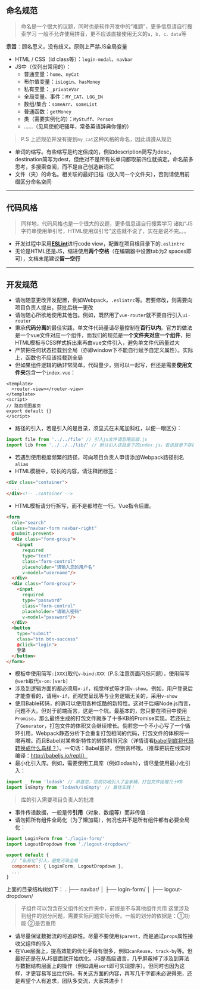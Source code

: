 ## 命名规范
> 命名是一个很大的议题，同时也是软件开发中的“难题”，更多信息请自行搜索学习
> 一般不允许使用拼音，更不应该直接使用无义的`a, b, c，data`等

**宗旨**：顾名思义，没有歧义。原则上严禁JS全局变量

* HTML / CSS（id class等）：`login-modal`、`navbar`
* JS中（仅列出常用的）：
  * 普通变量：`home`、`myCat`
  * 布尔值变量：`isLogin`、`hasMoney`
  * 私有变量：`_privateVar`
  * 全局变量、事件：`MY_CAT`、`LOG_IN`
  * 数组/集合：`someArr`、`someList`
  * 普通函数：`getMoney`
  * 类（需要实例化的）：`MyStuff`、`Person`
  * ......（见风使舵吧骚年，常备英语辞典你懂的）

>  P.S 上述规范并没有提到`my_cat`这种风格的命名，因此请遵从规范

* 单词的缩写。有些缩写是约定俗成的，例如description简写为desc，destination简写为dest，但绝对不是所有长单词都取前四位就搞定。命名前多思考，多搜索查阅，而不是自己创造新词汇
* 文件（夹）的命名。相关联的最好归档（放入同一个文件夹），否则请使用前缀区分命名空间

***

## 代码风格
> 同样地，代码风格也是一个很大的议题，更多信息请自行搜索学习
> 诸如“JS字符串使用单引号，HTML使用双引号”这些就不说了，实在是说不完。。。

* 开发过程中采用[**ESLint**](http://eslint.org/)进行code view，配置在项目根目录下的`.eslintrc`
* 无论是HTML还是JS，缩进使用**两个空格**（在编辑器中设置tab为2 spaces即可），文档末尾建议**留一空行**

***

## 开发规范
* 请勿随意更改开发配置，例如Webpack，`.eslintrc`等。若要修改，则需要向项目负责人提出，获批后统一更改
* 请勿随心所欲地使用其他包。例如，既然用了`vue-router`就不要自行引入`ui-router`
* 秉承**代码分离**的最佳实践，单文件代码量请尽量控制在**百行以内**。官方的做法是一个vue文件对应一个组件，而我们的规范是**一个文件夹对应一个组件**，把HTML模板与CSS样式拆出来再由vue文件引入，避免单文件代码量过大
* 严禁把任何状态挂载到全局（亦即window下不能自行赋予自定义属性）。实际上，函数也不应该挂载到全局
* 但如果组件逻辑的确非常简单，代码量少，则可以一起写，但还是需要**使用文件夹**包含一个`index.vue`：
```vue
<template>
  <router-view></router-view>
</template>
<script>
// 路由视图基页
export default {}
</script>
```
* 路径的引入，若是引入的是目录，须显式在末尾加斜杠，以便一眼区分：
```javascript
import file from '../../file' // 引入js文件请忽略后缀.js
import lib from '../../../lib/' // 默认引入该目录下的index.js。若该目录下存在package.json，里面的main字段指定其他文件，则引入该文件
```
* 若遇到使用极度频繁的路径，可向项目负责人申请添加Webpack路径别名`alias`
* HTML模板中，较长的内容，请注释闭标签：
```html
<div class="container">
  ...
</div><!-- .container -->
```
* HTML模板请分行拆写，而不是都堆在一行。Vue指令后置。
```html
<form
  role="search"
  class="navbar-form navbar-right"
  @submit.prevent>
  <div class="form-group">
    <input
      required
      type="text"
      class="form-control"
      placeholder="请输入您的用户名"
      v-model="username"/>
  </div>
  <div class="form-group">
    <input
      required
      type="password"
      class="form-control"
      placeholder="请输入密码"
      v-model="password"/>
  </div>
  <button
    type="submit"
    class="btn btn-success"
    @click="login">
    登录
  </button>
</form>
```
* 模板中使用简写`:[XXX]`取代`v-bind:XXX`（P.S.注意页面闪烁问题），使用简写`@verb`取代`v-on:[verb]`
* 涉及到逻辑方面的都必须用`v-if`，视觉样式等才用`v-show`。例如，用户登录后才能查看的，请用`v-if`，而视觉呈现等与业务逻辑无关的，采用`v-show`
* 使用Bable转码，的确可以使用各种炫酷的新特性。这对于后端Node.js而言，问题不大。但对于前端而言，这是一个坑。最基本的，您只要在项目中使用`Promise`，那么最终生成的打包文件就多了十多KB的Promise实现。若还玩上了`Generator`，打包文件的体积又会继续增长。倘若您一个不小心写了一个循环引用，Webpack静态分析下会重复打包相同的代码，打包文件的体积将一增再增。而且Babel对某些新特性的转换相当冗余（详情请看[babel到底将代码转换成什么鸟样？](https://github.com/lcxfs1991/blog/issues/9)）。一句话：Babel虽好，但别贪杯哦。（推荐把玩在线实时编译：http://babeljs.io/repl/）
* 最小化引入库。例如，需要使用工具库（例如lodash），请尽量使用最小化引入：
```javascript
import _ from 'lodash' // 恭喜您，您成功地引入了全家桶，打包文件徒增几十KB
import isEmpty from 'lodash/isEmpty' // 最佳实践！
```
> 库的引入需要项目负责人的批准
* 事件传递数据，一般是传**引用**（对象、数组等）而非传值：
* 请勿把所有组件全局化（为了懒加载），何况也并不是所有组件都有必要全局化：
```javascript
import LoginForm from './login-form/'
import LogoutDropdown from './logout-dropdown/'

export default {
  // “私有化”引入，避免污染全局
  components: { LoginForm, LogoutDropdown },
  ...
}
```

上面的目录结构树如下：
.
├── navbar/
│   ├── login-form/
│   ├── logout-dropdown/
> 子组件可以包含在父组件的文件夹中，前提是不与其他组件共用
> 这里涉及到组件的划分问题，需要实际问题实际分析。一般的划分的依据是：①功能 ②是否重用

* 请尽量保证数据流的可追踪性。尽量不要使用`$parent`，而是通过`props`属性接收父组件的传入
* 在Vue层面上，提高效能的优化手段有很多，例如`canReuse`、`track-by`等。但最好还是在从JS层面就开始优化。JS是高级语言，几乎屏蔽掉了涉及到算法与数据结构层面上的操作（例如调用`sort`即可实现排序）。但同时也因为这样，才更容易写出烂代码。有关这方面的内容，再写几千字都未必说得完，还是希望个人有追求，团队多交流，大家共进步！
